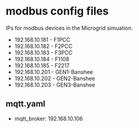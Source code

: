 modbus config files
===================
IPs for modbus devices in the Microgrid simuation.
- 192.168.10.181 - F1PCC
- 192.168.10.182 - F2PCC
- 192.168.10.183 - F3PCC
- 192.168.10.184 - F1108
- 192.168.10.185 - F2217
- 192.168.10.201 - GEN1-Banshee
- 192.168.10.202 - GEN2-Banshee
- 192.168.10.203 - GEN3-Banshee

mqtt.yaml
---------
- mqtt_broker: 192.168.10.106
